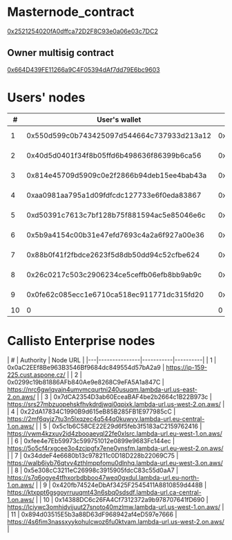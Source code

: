 # Masternode_contract

[0x2521254020fA0dffca72D2F8C93e0a06e03c7DC2](https://explorer.callisto.network/address/0x2521254020fA0dffca72D2F8C93e0a06e03c7DC2/read-proxy)

## Owner multisig contract
[0x664D439FE11266a9C4F05394dAf7dd79E6bc9603](https://explorer.callisto.network/address/0x664D439FE11266a9C4F05394dAf7dd79E6bc9603/read-contract)

# Users' nodes

| # | User's wallet | Authority | Node URL |
|---|---------------|-----------|----------|
| 1 | 0x550d599c0b743425097d544664c737933d213a12 | 0x550d599c0b743425097d544664c737933d213a12 | https://q5wvzh2s4wrjbv427gahyxfyee0cnudz.lambda-url.us-east-1.on.aws/ |
| 2 | 0x40d5d0401f34f8b05ffd6b498636f86399b6ca56 | 0x11eeea27b5e926ad0c4eca5c3c3c39dcf2a86e65 | https://l54sekywhocfti2m44gflxvhcm0rgsxg.lambda-url.us-east-1.on.aws/ |
| 3 | 0x814e45709d5909c0e2f2866b94deb15ee4bab43a | 0xc7b00fa3db42a745d62b5c4757bcb328427b0772 | https://m5hzeypqy2467xfvc6szkzqdpe0fqnxl.lambda-url.us-east-1.on.aws/ |
| 4 | 0xaa0981aa795a1d09fdfcdc127733e6f0eda83867 | 0x4c3d2523c00ed8549351534a3e1417eebb9bedb0 | https://fze4luu3kdegelpmrpst477j2u0qazqw.lambda-url.eu-central-1.on.aws/ |
| 5 | 0xd50391c7613c7bf128b75f881594ac5e85046e6c | 0x905686f7a56462a924453ee9c062dfa9415f7401 | https://htowvxh7n6xu2ixuxssz5e6fgi0rzvcf.lambda-url.us-east-2.on.aws/ |
| 6 | 0x5b9a4154c00b31e47efd7693c4a2a6f927a00e36 | 0xd383b71d200b887d135959145ce6e3cc7b08c5d5 | https://vbhhrs2hp3qsdcknsjlyatajoa0uivjk.lambda-url.ap-northeast-1.on.aws/ |
| 7 | 0x88b0f41f2fbdce2623f5d8db50dd94c52cfbe624 | 0xdef126011b6c971ac4c93bd1cc4a98a0262bc9f0 | https://4zjb7z6luhs5df3vy7yzxnmtli0xykti.lambda-url.us-east-1.on.aws/ |
| 8 | 0x26c0217c503c2906234ce5ceffb06efb8bb9ab9c | 0x1de734b1bf51de6e9dba11e374bf7bd807421e2a | https://6bdkqjtc6dzmk5mxiu74jnta640ptxcq.lambda-url.us-east-2.on.aws/ |
| 9 | 0x0fe62c085ecc1e6710ca518ec911771dc315fd20 | 0x2c1c5f2ef259e98e78f8e1f75ec3427e4630475f | https://im2rtaujw72ofwr7xbz6ou2tbi0jyvua.lambda-url.us-west-2.on.aws/ |
| 10 | 0 | 0 | 0 |

# Callisto Enterprise nodes

| # | Authority | Node URL |
|---|---------------|-----------|----------|
| 1 | 0x0aC2EEf8Be963B3546Bf9684dc849554d57bA2a9 | https://ip-159-225.cust.aspone.cz/ |
| 2 | 0x0299c19b81886AFb840Ae9e8268C9eFA5A1a847C | https://nrc6gwlqvajn4umvmcqurtni240usuqm.lambda-url.us-east-2.on.aws/ |
| 3 | 0x7dCA2354D3ab60EceaBAF4be2b2664c1B22B973c | https://srs27mbzuopehskfhvkdrdjwqi0qpjxk.lambda-url.us-west-2.on.aws/ |
| 4 | 0x22dA17834C1990B9d615eB85B285FB1E977985cC | https://2mf6qyjz7tu3n5lxqzec4q544q0kuwyy.lambda-url.eu-central-1.on.aws/ |
| 5 | 0x5c1b6C58CE22E29d6f5feb3f5183aC2159762416 | https://vwm4kzxuv2id4zbooaeyql22fe0xlsrc.lambda-url.eu-west-1.on.aws/ |
| 6 | 0xfee4e7Eb59973c599751012e0899e9683Fc144ec | https://5o5cf4rxgcee3o4zcjpgfx7ene0ynsfm.lambda-url.eu-west-2.on.aws/ |
| 7 | 0x34ddeF4e6680b13c978211c0D18D228b22069C75 | https://walb6iyb76qtvv4zthlmppfomu0dlnhq.lambda-url.eu-west-3.on.aws/ |
| 8 | 0x5e308cC3211eC26998c3915905fdcC83c55d0aA7 | https://s7q6ogye4tfhxorbdbboo47weq0gxdul.lambda-url.eu-north-1.on.aws/ |
| 9 | 0x420fb74524eDbAf3425F2545411A8810859d448B | https://ktxppt6gsgoyrruuqmt43n6sbq0sdsdf.lambda-url.ca-central-1.on.aws/ |
| 10 | 0x14388DC6c26FA4Cf7312372a9b978707641fD690 | https://lciywc3omhidvijuut27snoto40mzlmw.lambda-url.us-west-1.on.aws/ |
| 11 | 0x894d03515E5b3a88D63dF968942af4eD597e7666 | https://4s6fim3nassxyykohulcwoz6fu0ktvam.lambda-url.us-west-2.on.aws/ |
